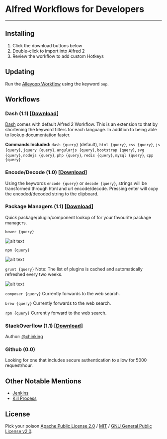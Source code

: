 # Alfred Workflows for Developers

***

## Installing
1. Click the download buttons below
2. Double-click to import into Alfred 2
3. Review the workflow to add custom Hotkeys

## Updating
Run the [Alleyoop Workflow](http://www.alfredforum.com/topic/1582-alleyoop-update-alfred-workflows/) using the keyword `oop`.

## Workflows
### Dash (1.1) [[Download](https://raw.github.com/willfarrell/alfred-workflows/master/Dash.alfredworkflow)]
[Dash](http://kapeli.com/) comes with default Alfred 2 Workflow. This is an extension to that by shortening the keyword filters for each language. In addition to being able to lookup documentation faster.

**Commands Included:** `dash {query}` (default), `html {query}`, `css {query}`, `js {query}`, `jquery {query}`, `angularjs {query}`, `bootstrap {query}`, `svg {query}`, `nodejs {query}`, `php {query}`, `redis {query}`, `mysql {query}`, `cpp {query}`

### Encode/Decode (1.0) [[Download](https://raw.github.com/willfarrell/alfred-workflows/master/encode-decode.alfredworkflow)]
Using the keywords `encode {query}` or `decode {query}`, strings will be transformed through html and url encode/decode. Pressing enter will copy the encoded/decoded string to the clipboard.

### Package Managers (1.1) [[Download](https://raw.github.com/willfarrell/alfred-workflows/master/Package%20Managers.alfredworkflow)]
Quick package/plugin/component lookup of for your favourite package managers. 

`bower {query}` 

![alt text][bower]

`npm {query}`

![alt text][npm]

`grunt {query}` Note: The list of plugins is cached and automatically refreshed every two weeks.

![alt text][grunt]

`composer {query}` Currently forwards to the web search.

`brew {query}` Currently forwards to the web search.

`rpm {query}` Currently forward to the web search.

### StackOverflow (1.1) [[Download](https://raw.github.com/willfarrell/alfred-workflows/master/StackOverflow.alfredworkflow)]
Author: [@xhinking](https://github.com/tzarskyz/Alfred-1)

### Github (0.0)
Looking for one that includes secure authentication to allow for 5000 request/hour.

## Other Notable Mentions
- [Jenkins](https://github.com/jeroenseegers/alfred-jenkins-workflow)
- [Kill Process](https://github.com/nathangreenstein/alfred-process-killer)

## License
Pick your poison [Apache Public License 2.0](http://www.apache.org/licenses/LICENSE-2.0.html) / [MIT](http://opensource.org/licenses/MIT) / [GNU General Public License v2.0](http://www.gnu.org/licenses/gpl-2.0.html).

[bower]: https://raw.github.com/willfarrell/alfred-workflows/master/Screenshots/bower.png  "Sample bower result"
[grunt]: https://raw.github.com/willfarrell/alfred-workflows/master/Screenshots/grunt.png "Sample grunt result"
[npm]: https://raw.github.com/willfarrell/alfred-workflows/master/Screenshots/npm.png "Sample npm result"

[st]: https://raw.github.com/willfarrell/alfred-workflows/master/Screenshots/st.png "Sample StackOverflow result"